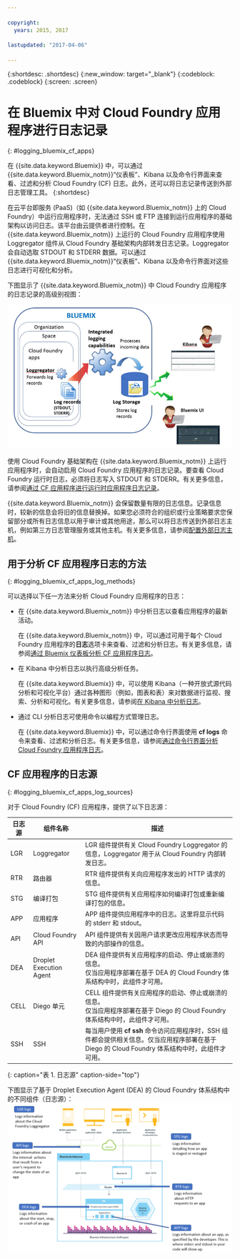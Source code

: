 ```yaml
---

copyright:
  years: 2015, 2017

lastupdated: "2017-04-06"

---
```



{:shortdesc: .shortdesc}
{:new_window: target="_blank"}
{:codeblock: .codeblock}
{:screen: .screen}

# 在 Bluemix 中对 Cloud Foundry 应用程序进行日志记录
{: #logging_bluemix_cf_apps}

在 {{site.data.keyword.Bluemix}} 中，可以通过 {{site.data.keyword.Bluemix_notm}}“仪表板”、Kibana 以及命令行界面来查看、过滤和分析 Cloud Foundry (CF) 日志。此外，还可以将日志记录传送到外部日志管理工具。
{:shortdesc}

在云平台即服务 (PaaS)（如 {{site.data.keyword.Bluemix_notm}} 上的 Cloud Foundry）中运行应用程序时，无法通过 SSH 或 FTP 连接到运行应用程序的基础架构以访问日志。该平台由云提供者进行控制。在 {{site.data.keyword.Bluemix_notm}} 上运行的 Cloud Foundry 应用程序使用 Loggregator 组件从 Cloud Foundry 基础架构内部转发日志记录。Loggregator 会自动选取 STDOUT 和 STDERR 数据。可以通过 {{site.data.keyword.Bluemix_notm}}“仪表板”、Kibana 以及命令行界面对这些日志进行可视化和分析。

下图显示了 {{site.data.keyword.Bluemix_notm}} 中 Cloud Foundry 应用程序的日志记录的高级别视图：

![CF 应用程序的高级别组件概览图](../images/logging_cf_apps_ov.jpg "CF 应用程序的高级别组件概览图")
 
使用 Cloud Foundry 基础架构在 {{site.data.keyword.Bluemix_notm}} 上运行应用程序时，会自动启用 Cloud Foundry 应用程序的日志记录。要查看 Cloud Foundry 运行时日志，必须将日志写入 STDOUT 和 STDERR。有关更多信息，请参阅[通过 CF 应用程序进行运行时应用程序日志记录](logging_writing_to_log_from_cf_app.html#logging_writing_to_log_from_cf_app)。

{{site.data.keyword.Bluemix_notm}} 会保留数量有限的日志信息。记录信息时，较新的信息会将旧的信息替换掉。如果您必须符合的组织或行业策略要求您保留部分或所有日志信息以用于审计或其他用途，那么可以将日志传送到外部日志主机，例如第三方日志管理服务或其他主机。有关更多信息，请参阅[配置外部日志主机](../external/logging_external_hosts.html#thirdparty_logging)。

## 用于分析 CF 应用程序日志的方法
{: #logging_bluemix_cf_apps_log_methods}

可以选择以下任一方法来分析 Cloud Foundry 应用程序的日志：

* 在 {{site.data.keyword.Bluemix_notm}} 中分析日志以查看应用程序的最新活动。
    
    在 {{site.data.keyword.Bluemix_notm}} 中，可以通过可用于每个 Cloud Foundry 应用程序的**日志**选项卡来查看、过滤和分析日志。有关更多信息，请参阅[通过 Bluemix 仪表板分析 CF 应用程序日志](../logging_view_dashboard.html#analyzing_logs_bmx_ui)。
    
* 在 Kibana 中分析日志以执行高级分析任务。
    
    在 {{site.data.keyword.Bluemix}} 中，可以使用 Kibana（一种开放式源代码分析和可视化平台）通过各种图形（例如，图表和表）来对数据进行监视、搜索、分析和可视化。有关更多信息，请参阅[在 Kibana 中分析日志](../kibana4/logging_analyzing_logs_Kibana.html#analyzing_logs_Kibana)。

* 通过 CLI 分析日志可使用命令以编程方式管理日志。
    
    在 {{site.data.keyword.Bluemix}} 中，可以通过命令行界面使用 **cf logs** 命令来查看、过滤和分析日志。有关更多信息，请参阅[通过命令行界面分析 Cloud Foundry 应用程序日志](../logging_view_cli.html#analyzing_logs_cli)。


## CF 应用程序的日志源
{: #logging_bluemix_cf_apps_log_sources}

对于 Cloud Foundry (CF) 应用程序，提供了以下日志源：
    
| 日志源 | 组件名称 | 描述 | 
|------------|----------------|-------------|
| LGR | Loggregator | LGR 组件提供有关 Cloud Foundry Loggregator 的信息，Loggregator 用于从 Cloud Foundry 内部转发日志。 |
| RTR | 路由器 | RTR 组件提供有关向应用程序发出的 HTTP 请求的信息。 | 
| STG | 编译打包 | STG 组件提供有关应用程序如何编译打包或重新编译打包的信息。 | 
| APP | 应用程序 | APP 组件提供应用程序中的日志。这里将显示代码的 stderr 和 stdout。 | 
| API | Cloud Foundry API | API 组件提供有关因用户请求更改应用程序状态而导致的内部操作的信息。 | 
| DEA | Droplet Execution Agent | DEA 组件提供有关应用程序的启动、停止或崩溃的信息。<br> 仅当应用程序部署在基于 DEA 的 Cloud Foundry 体系结构中时，此组件才可用。 | 
| CELL | Diego 单元 | CELL 组件提供有关应用程序的启动、停止或崩溃的信息。<br> 仅当应用程序部署在基于 Diego 的 Cloud Foundry 体系结构中时，此组件才可用。|
| SSH | SSH | 每当用户使用 **cf ssh** 命令访问应用程序时，SSH 组件都会提供相关信息。仅当应用程序部署在基于 Diego 的 Cloud Foundry 体系结构中时，此组件才可用。 |
{: caption="表 1. 日志源" caption-side="top"}

下图显示了基于 Droplet Execution Agent (DEA) 的 Cloud Foundry 体系结构中的不同组件（日志源）：![DEA 体系结构中的日志源](../images/logging_F1.png "基于 Droplet Execution Agent (DEA) 的 Cloud Foundry 体系结构中的组件（日志源）。")


